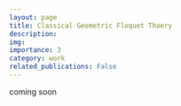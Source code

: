 ```yaml
---
layout: page
title: Classical Geometric Floquet Thoery
description: 
img: 
importance: 3
category: work
related_publications: False
---
```

coming soon
